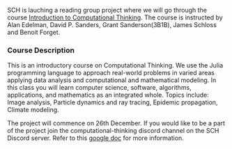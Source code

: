 SCH is lauching a reading group project where we will go through the course [Introduction to Computational Thinking](https://computationalthinking.mit.edu/Fall20/). The course is instructed by Alan Edelman, David P. Sanders, Grant Sanderson(3B1B), James Schloss and Benoit Forget.

### Course Description
This is an introductory course on Computational Thinking. We use the Julia programming language to approach real-world problems in varied areas applying data analysis and computational and mathematical modeling. In this class you will learn computer science, software, algorithms, applications, and mathematics as an integrated whole. Topics include: Image analysis, Particle dynamics and ray tracing, Epidemic propagation, Climate modeling.

 The project will commence on 26th December. If you would like to be a part of the project join the computational-thinking discord channel on the SCH Discord server. Refer to this [google doc](https://docs.google.com/document/d/1SuZ07mzLD3wNzyyBWZWcSVWiS6GtN9Iugh-ugAxQwHA/edit?usp=sharing) for more information.